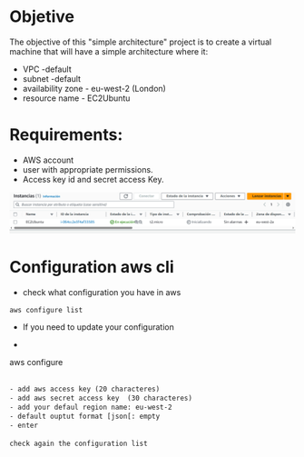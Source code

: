 # Objetive
The objective of this "simple architecture" project is to create a virtual machine that will have a simple architecture where it:
- VPC -default
- subnet -default
- availability zone - eu-west-2 (London)
- resource name - EC2Ubuntu

# Requirements:
- AWS account
- user with appropriate permissions.
- Access key id and secret access Key.

![aws result](./simpleArchitecture.PNG)


# Configuration aws cli

- check what configuration you have in aws
```shell
aws configure list
```
- If you need to update your configuration
- ```shell
aws configure
```

- add aws access key (20 characteres)
- add aws secret access key  (30 characteres)
- add your defaul region name: eu-west-2
- default ouptut format [json[: empty
- enter

check again the configuration list